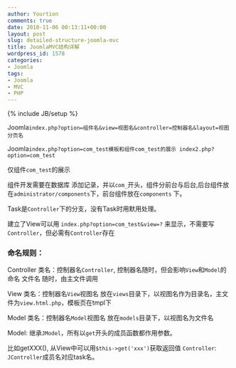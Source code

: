 ```yaml
---
author: Yourtion
comments: true
date: 2010-11-06 00:13:11+00:00
layout: post
slug: detailed-structure-joomla-mvc
title: JoomlaMVC结构详解
wordpress_id: 1578
categories:
- Joomla
tags:
- Joomla
- MVC
- PHP
---
```

{% include JB/setup %}

Joomla```index.php?option=组件名&view=视图名&controller=控制器名&layout=视图分页名```

Joomla```index.php?option=com_test模板和组件com_test的展示 index2.php?option=com_test```

仅组件```com_test```的展示

组件开发需要在数据库 添加记录，并以```com_```开头，组件分前台与后台,后台组件放在```administrator/components```下，前台组件放在```components``` 下。

Task是```Controller```下的分支，没有Task时用默用处理。

建立了View可以用 ```index.php?option=com_test&view=?``` 来显示，不需要写```Controller```，但必需有```Controller```存在

### 命名规则：

Controller 类名：控制器名```Controller```, 控制器名随时，但会影响```View```和```Model```的命名 文件名 随时，由主文件调用

View 类名：控制器名```View```视图名 放在```views```目录下，以视图名作为目录名，主文件为```view.html.php```，模板页在tmpl下

Model 类名：控制器名```Model```视图名 放在```models```目录下，以视图名为文件名

Model: 继承```JModel```，所有以``get``开头的成员函数都作用参数。

比如getXXX(), 从View中可以用```$this->get('xxx')```获取返回值 ```Controller```: ```JController```成员名对应task名。
